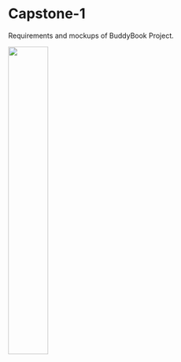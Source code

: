 # Capstone-1
Requirements and mockups of BuddyBook Project.



<img width="40%" src="https://cloud.githubusercontent.com/assets/881964/24128524/5bf93dca-0dd4-11e7-9e6b-739b36ac9ba5.png" />
